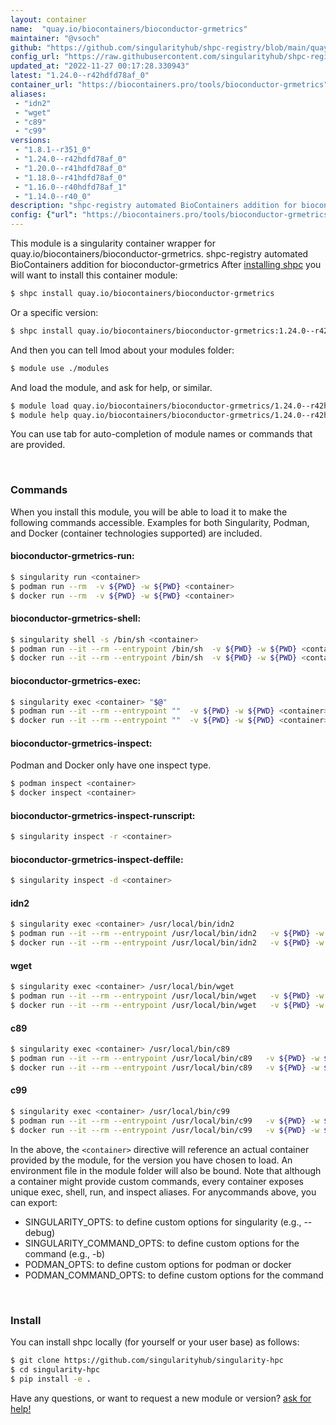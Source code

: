 ```yaml
---
layout: container
name:  "quay.io/biocontainers/bioconductor-grmetrics"
maintainer: "@vsoch"
github: "https://github.com/singularityhub/shpc-registry/blob/main/quay.io/biocontainers/bioconductor-grmetrics/container.yaml"
config_url: "https://raw.githubusercontent.com/singularityhub/shpc-registry/main/quay.io/biocontainers/bioconductor-grmetrics/container.yaml"
updated_at: "2022-11-27 00:17:28.330943"
latest: "1.24.0--r42hdfd78af_0"
container_url: "https://biocontainers.pro/tools/bioconductor-grmetrics"
aliases:
 - "idn2"
 - "wget"
 - "c89"
 - "c99"
versions:
 - "1.8.1--r351_0"
 - "1.24.0--r42hdfd78af_0"
 - "1.20.0--r41hdfd78af_0"
 - "1.18.0--r41hdfd78af_0"
 - "1.16.0--r40hdfd78af_1"
 - "1.14.0--r40_0"
description: "shpc-registry automated BioContainers addition for bioconductor-grmetrics"
config: {"url": "https://biocontainers.pro/tools/bioconductor-grmetrics", "maintainer": "@vsoch", "description": "shpc-registry automated BioContainers addition for bioconductor-grmetrics", "latest": {"1.24.0--r42hdfd78af_0": "sha256:025a479d92f071072bfdc820b6d441c44e6df8cd5641e1be83acdba91e5cbe1a"}, "tags": {"1.8.1--r351_0": "sha256:cc3a1adc91533e9331e4d39c01cbb6c44316393c645bf49e40e87b8c54c87254", "1.24.0--r42hdfd78af_0": "sha256:025a479d92f071072bfdc820b6d441c44e6df8cd5641e1be83acdba91e5cbe1a", "1.20.0--r41hdfd78af_0": "sha256:6956732564daeb695474e57f56fac549f426be26b04806e56815b139742ea0e7", "1.18.0--r41hdfd78af_0": "sha256:c3e944db3850810df1c0ccb07c9c5cc0a2744f9c5f035990a4fad70ed5a7c85e", "1.16.0--r40hdfd78af_1": "sha256:22c26f286a334c0f4228677b4f00d870c034e470462c6d94e3613062c34cd0a2", "1.14.0--r40_0": "sha256:efa1ea4ce169912d054b021e05a4af4a8d88e03728ddcb538ccc5c9e88d20dc9"}, "docker": "quay.io/biocontainers/bioconductor-grmetrics", "aliases": {"idn2": "/usr/local/bin/idn2", "wget": "/usr/local/bin/wget", "c89": "/usr/local/bin/c89", "c99": "/usr/local/bin/c99"}}
---
```


This module is a singularity container wrapper for quay.io/biocontainers/bioconductor-grmetrics.
shpc-registry automated BioContainers addition for bioconductor-grmetrics
After [installing shpc](#install) you will want to install this container module:


```bash
$ shpc install quay.io/biocontainers/bioconductor-grmetrics
```

Or a specific version:

```bash
$ shpc install quay.io/biocontainers/bioconductor-grmetrics:1.24.0--r42hdfd78af_0
```

And then you can tell lmod about your modules folder:

```bash
$ module use ./modules
```

And load the module, and ask for help, or similar.

```bash
$ module load quay.io/biocontainers/bioconductor-grmetrics/1.24.0--r42hdfd78af_0
$ module help quay.io/biocontainers/bioconductor-grmetrics/1.24.0--r42hdfd78af_0
```

You can use tab for auto-completion of module names or commands that are provided.

<br>

### Commands

When you install this module, you will be able to load it to make the following commands accessible.
Examples for both Singularity, Podman, and Docker (container technologies supported) are included.

#### bioconductor-grmetrics-run:

```bash
$ singularity run <container>
$ podman run --rm  -v ${PWD} -w ${PWD} <container>
$ docker run --rm  -v ${PWD} -w ${PWD} <container>
```

#### bioconductor-grmetrics-shell:

```bash
$ singularity shell -s /bin/sh <container>
$ podman run --it --rm --entrypoint /bin/sh  -v ${PWD} -w ${PWD} <container>
$ docker run --it --rm --entrypoint /bin/sh  -v ${PWD} -w ${PWD} <container>
```

#### bioconductor-grmetrics-exec:

```bash
$ singularity exec <container> "$@"
$ podman run --it --rm --entrypoint ""  -v ${PWD} -w ${PWD} <container> "$@"
$ docker run --it --rm --entrypoint ""  -v ${PWD} -w ${PWD} <container> "$@"
```

#### bioconductor-grmetrics-inspect:

Podman and Docker only have one inspect type.

```bash
$ podman inspect <container>
$ docker inspect <container>
```

#### bioconductor-grmetrics-inspect-runscript:

```bash
$ singularity inspect -r <container>
```

#### bioconductor-grmetrics-inspect-deffile:

```bash
$ singularity inspect -d <container>
```


#### idn2

```bash
$ singularity exec <container> /usr/local/bin/idn2
$ podman run --it --rm --entrypoint /usr/local/bin/idn2   -v ${PWD} -w ${PWD} <container> -c " $@"
$ docker run --it --rm --entrypoint /usr/local/bin/idn2   -v ${PWD} -w ${PWD} <container> -c " $@"
```


#### wget

```bash
$ singularity exec <container> /usr/local/bin/wget
$ podman run --it --rm --entrypoint /usr/local/bin/wget   -v ${PWD} -w ${PWD} <container> -c " $@"
$ docker run --it --rm --entrypoint /usr/local/bin/wget   -v ${PWD} -w ${PWD} <container> -c " $@"
```


#### c89

```bash
$ singularity exec <container> /usr/local/bin/c89
$ podman run --it --rm --entrypoint /usr/local/bin/c89   -v ${PWD} -w ${PWD} <container> -c " $@"
$ docker run --it --rm --entrypoint /usr/local/bin/c89   -v ${PWD} -w ${PWD} <container> -c " $@"
```


#### c99

```bash
$ singularity exec <container> /usr/local/bin/c99
$ podman run --it --rm --entrypoint /usr/local/bin/c99   -v ${PWD} -w ${PWD} <container> -c " $@"
$ docker run --it --rm --entrypoint /usr/local/bin/c99   -v ${PWD} -w ${PWD} <container> -c " $@"
```



In the above, the `<container>` directive will reference an actual container provided
by the module, for the version you have chosen to load. An environment file in the
module folder will also be bound. Note that although a container
might provide custom commands, every container exposes unique exec, shell, run, and
inspect aliases. For anycommands above, you can export:

 - SINGULARITY_OPTS: to define custom options for singularity (e.g., --debug)
 - SINGULARITY_COMMAND_OPTS: to define custom options for the command (e.g., -b)
 - PODMAN_OPTS: to define custom options for podman or docker
 - PODMAN_COMMAND_OPTS: to define custom options for the command

<br>

### Install

You can install shpc locally (for yourself or your user base) as follows:

```bash
$ git clone https://github.com/singularityhub/singularity-hpc
$ cd singularity-hpc
$ pip install -e .
```

Have any questions, or want to request a new module or version? [ask for help!](https://github.com/singularityhub/singularity-hpc/issues)